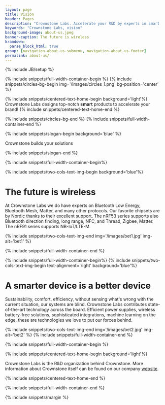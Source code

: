```yaml
---
layout: page
title: Vision
header: Pages
description: "Crownstone Labs. Accelerate your R&D by experts in smart home products."
keywords: "Crownstone Labs, vision"
background-image: about-us.jpeg
banner-caption: The future is wireless
kramdown:
  parse_block_html: true
group: [navigation-about-us-submenu, navigation-about-us-footer]
permalink: about-us/
---
```

{% include JB/setup %}

{% include snippets/full-width-container-begin %}
{% include snippets/circles-bg-begin img='/images/circles_1.png' bg-position='center' %}

{% include snippets/centered-text-home-begin background='light'%}
Crownstone Labs designs top-notch **smart** products to accelerate your brand!
{% include snippets/centered-text-home-end %}

{% include snippets/circles-bg-end %}
{% include snippets/full-width-container-end %}



{% include snippets/slogan-begin background='blue' %}

Crownstone builds your solutions

{% include snippets/slogan-end %}


{% include snippets/full-width-container-begin%}

{% include snippets/two-cols-text-img-begin background='blue'%}

# The future is wireless

At Crownstone Labs we do have experts on Bluetooth Low Energy, Bluetooth Mesh, Matter, and many other protocols. Our favorite chipsets are by Nordic thanks to their excellent support. The nRF53 series supports also Bluetooth direction finding, long range, NFC, and Thread, Zigbee, Matter. The nRF91 series supports NB-IoT/LTE-M.

{% include snippets/two-cols-text-img-end img='/images/bet1.jpg' img-alt='bet1' %}

{% include snippets/full-width-container-end %}


{% include snippets/full-width-container-begin%}
{% include snippets/two-cols-text-img-begin text-alignment='right' background='blue'%}

# A smarter device is a better device

Sustainability, comfort, efficiency, without sensing what's wrong with the current situation, our systems are blind. Crownstone Labs contributes state-of-the-art technology across the board. Efficient power supplies, wireless battery-free solutions, sophisticated integrations, machine learning on the edge, these are technologies we love to put our forces behind.

{% include snippets/two-cols-text-img-end img='/images/bet2.jpg' img-alt='bet2' %}
{% include snippets/full-width-container-end %}



{% include snippets/full-width-container-begin %}

{% include snippets/centered-text-home-begin background='light'%}

Crownstone Labs is the R&D organization behind Crownstone. 
More information about Crownstone itself can be found on our company [website](https://crownstone.rocks).

{% include snippets/centered-text-home-end %}

{% include snippets/full-width-container-end %}


{% include snippets/margin %}